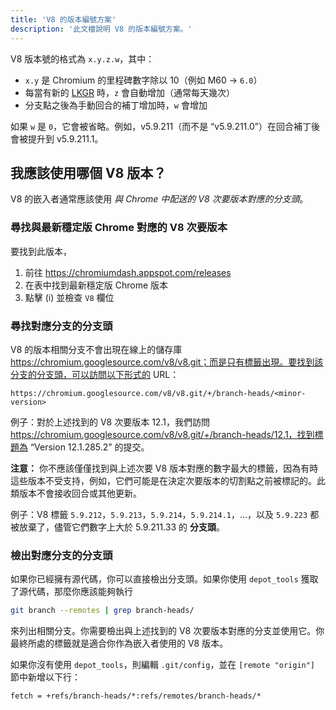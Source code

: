 ```yaml
---
title: 'V8 的版本編號方案'
description: '此文檔說明 V8 的版本編號方案。'
---
```

V8 版本號的格式為 `x.y.z.w`，其中：

- `x.y` 是 Chromium 的里程碑數字除以 10（例如 M60 → `6.0`）
- 每當有新的 [LKGR](https://www.chromium.org/chromium-os/developer-library/glossary/#acronyms) 時，`z` 會自動增加（通常每天幾次）
- 分支點之後為手動回合的補丁增加時，`w` 會增加

如果 `w` 是 `0`，它會被省略。例如，v5.9.211（而不是 “v5.9.211.0”）在回合補丁後會被提升到 v5.9.211.1。

## 我應該使用哪個 V8 版本？

V8 的嵌入者通常應該使用 *與 Chrome 中配送的 V8 次要版本對應的分支頭*。

### 尋找與最新穩定版 Chrome 對應的 V8 次要版本

要找到此版本，

1. 前往 https://chromiumdash.appspot.com/releases
2. 在表中找到最新穩定版 Chrome 版本
3. 點擊 (i) 並檢查 `V8` 欄位


### 尋找對應分支的分支頭

V8 的版本相關分支不會出現在線上的儲存庫 https://chromium.googlesource.com/v8/v8.git；而是只有標籤出現。要找到該分支的分支頭，可以訪問以下形式的 URL：

```
https://chromium.googlesource.com/v8/v8.git/+/branch-heads/<minor-version>
```

例子：對於上述找到的 V8 次要版本 12.1，我們訪問 https://chromium.googlesource.com/v8/v8.git/+/branch-heads/12.1，找到標題為 “Version 12.1.285.2” 的提交。

**注意：** 你不應該僅僅找到與上述次要 V8 版本對應的數字最大的標籤，因為有時這些版本不受支持，例如，它們可能是在決定次要版本的切割點之前被標記的。此類版本不會接收回合或其他更新。

例子：V8 標籤 `5.9.212`，`5.9.213`，`5.9.214`，`5.9.214.1`，…，以及 `5.9.223` 都被放棄了，儘管它們數字上大於 5.9.211.33 的 **分支頭**。

### 檢出對應分支的分支頭

如果你已經擁有源代碼，你可以直接檢出分支頭。如果你使用 `depot_tools` 獲取了源代碼，那麼你應該能夠執行

```bash
git branch --remotes | grep branch-heads/
```

來列出相關分支。你需要檢出與上述找到的 V8 次要版本對應的分支並使用它。你最終所處的標籤就是適合你作為嵌入者使用的 V8 版本。

如果你沒有使用 `depot_tools`，則編輯 `.git/config`，並在 `[remote "origin"]` 節中新增以下行：

```
fetch = +refs/branch-heads/*:refs/remotes/branch-heads/*
```
